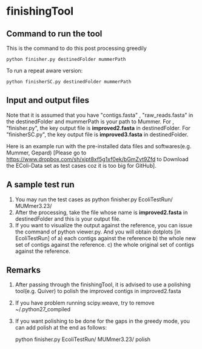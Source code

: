 finishingTool
=============

## Command to run the tool ##

This is the command to do this post processing greedily

	python finisher.py destinedFolder mummerPath

To run a repeat aware version:

	python finisherSC.py destinedFolder mummerPath
	
## Input and output files ##

Note that it is assumed that you have "contigs.fasta" , "raw_reads.fasta" in the destinedFolder and mummerPath is your path to Mummer. For , "finisher.py", the key output file is **improved2.fasta** in destinedFolder. For "finisherSC.py", the key output file is **improved3.fasta** in destinedFolder. 

Here is an example run with the pre-installed data files and softwares(e.g. Mummer, Gepard) [Please go to https://www.dropbox.com/sh/xjpt8xf5g1xf0ek/bGmZvt9Zfd to Download the EColi-Data set as test cases coz it is too big for GitHub].

## A sample test run ##
1. You may run the test cases as python finisher.py EcoliTestRun/ MUMmer3.23/
2. After the processing, take the file whose name is **improved2.fasta** in destinedFolder and this is your output file.
3. If you want to visualize the output against the reference, you can issue the command of python viewer.py. And you will obtain dotplots [in EcoliTestRun] of
	a) each contigs against the reference 
	b) the whole new set of contigs against the reference. 
	c) the whole original set of contigs against the reference. 


## Remarks ##
1. After passing through the finishingTool, it is advised to use a polishing tool(e.g. Quiver) to polish the improved contigs in improved2.fasta
2. If you have problem running scipy.weave, try to remove ~/.python27_compiled 
3. If you want polishing to be done for the gaps in the greedy mode, you can add polish at the end as follows:
	
	python finisher.py EcoliTestRun/ MUMmer3.23/ polish
